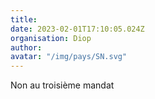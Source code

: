 ```yaml
---
title: 
date: 2023-02-01T17:10:05.024Z
organisation: Diop
author: 
avatar: "/img/pays/SN.svg"
---
```


Non au troisième mandat 